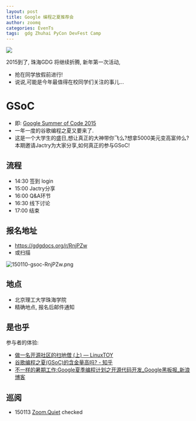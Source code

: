 ```yaml
---
layout: post
title: Google 编程之夏推荐会
author: zoomq
categories: EvenTs
tags:  gdg Zhuhai PyCon DevFest Camp
---
```


![](http://1-ps.googleusercontent.com/xk/lUi00NOiZZtaYcm5-HDw_Ypz0k/s.google-melange.appspot.com/www.google-melange.com/soc/content/2-1-20150103/images/gsoc/logo/banner-gsoc2015.png.pagespeed.ce.1-XG35qq3R-72GzPXIqi.png)

2015到了, 珠海GDG 将继续折腾, 新年第一次活动,

- 抢在同学放假前进行! 
- 说说,可能是今年最值得在校同学们关注的事儿...

<!--more-->


# GSoC 

- 即: [Google Summer of Code 2015](http://www.google-melange.com/gsoc/homepage/google/gsoc2015)
- 一年一度的谷歌编程之夏又要来了. 
- 这是一个大学生的盛日,想让真正的大神带你飞么?想拿5000美元变高富帅么?本期邀请Jactry为大家分享,如何真正的参与GSoC!

## 流程

-  14:30 签到 login
-  15:00 Jactry分享
-  16:00  Q&A环节
-  16:30 线下讨论
-  17:00 结束﻿

## 报名地址

- https://gdgdocs.org/r/RnjPZw
- 或扫描

![150110-gsoc-RnjPZw.png](http://0.zoomquiet.top/ZHGDG/qr/150110-gsoc-RnjPZw.png?imageView2/2/w/320)

## 地点

- 北京理工大学珠海学院
- 精确地点, 报名后邮件通知



## 是也乎
参与者的体验:

- [做一名开源社区的扫地僧 (上) — LinuxTOY](https://linuxtoy.org/archives/from-bug-reporter-google-summer-code.html)
- [谷歌编程之夏(GSoC)的含金量高吗? - 知乎](http://www.zhihu.com/question/20979544)
- [不一样的暑期工作:Google夏季编程计划之开源代码开发_Google黑板报_新浪博客](http://blog.sina.com.cn/s/blog_9c079b040101etwk.html)







## 巡阅
- 150113 [Zoom.Quiet](http://zoomquiet.io/) checked





